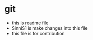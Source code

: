 # git
- this is readme file 
- SinniS1 is make changes into this file 
- this file is for contribution